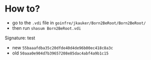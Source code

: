 # How to?
- go to the `.vdi` file in `goinfre/jkauker/Born2BeRoot/Born2BeRoot/`
- then run `shasum Born2BeRoot.vdi`

Signature:
test
- new `55baaafdba35c20dfde40d4de96b00ec418c8a3c`
- old `50aaa0e904d7b39657208e85dac4abf4a9b1c15`